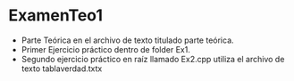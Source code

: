 # ExamenTeo1

- Parte Teórica en el archivo de texto titulado parte teórica.
- Primer Ejercicio práctico dentro de folder Ex1.
- Segundo ejercicio práctico en raíz llamado Ex2.cpp utiliza el archivo de texto tablaverdad.txtx
